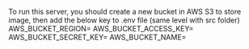 To run this server, you should create a new bucket in AWS S3 to store image, then add the below key to .env file (same level with src folder)
AWS_BUCKET_REGION=
AWS_BUCKET_ACCESS_KEY=
AWS_BUCKET_SECRET_KEY=
AWS_BUCKET_NAME=
